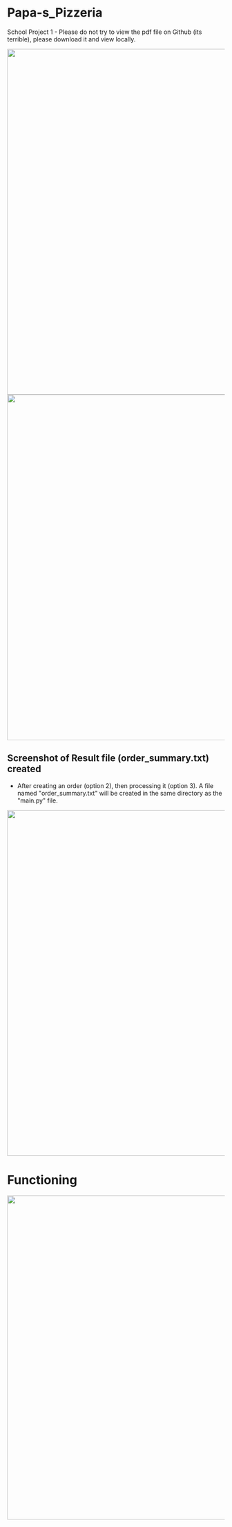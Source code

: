 # Papa-s_Pizzeria
School Project 1 - Please do not try to view the pdf file on Github (its terrible), please download it and view locally.

<img src="https://github.com/kATtttttttttttttttt/Papa-s_Pizzeria/assets/163737404/855219d7-4ac9-4276-ae1e-4a157cdbcd72" width="800" />

<img src="https://github.com/kATtttttttttttttttt/Papa-s_Pizzeria/assets/163737404/7b7515bc-cc8d-4ca8-9001-ff567801a737" width="800" />

## Screenshot of Result file (order_summary.txt) created
- After creating an order (option 2), then processing it (option 3). A file named "order_summary.txt" will be created in the same directory as the "main.py" file.
<img src="https://github.com/kATtttttttttttttttt/Papa-s_Pizzeria/assets/163737404/0b1c3498-5783-4f0a-bf12-c80e8f77c1b6" width="800" />

Functioning
======
<img src="https://github.com/kATtttttttttttttttt/Papa-s_Pizzeria/assets/163737404/a23d46f3-3ab9-4877-9387-26120b1080ec" width="750">

